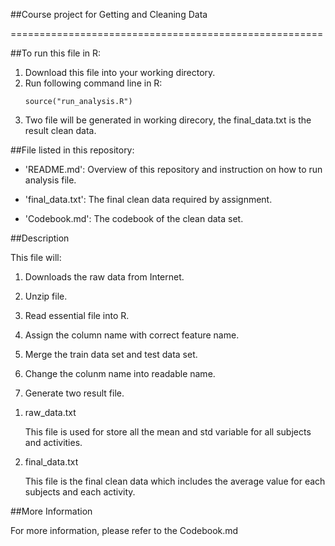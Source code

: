 ##Course project for Getting and Cleaning Data

======================================================

##To run this file in R:

1. Download this file into your working directory.
2. Run following command line in R:
    <pre><code>source("run_analysis.R")</code></pre>
3. Two file will be generated in working direcory, the final_data.txt is the result clean data.

##File listed in this repository:

- 'README.md': Overview of this repository and instruction on how to run analysis file.

- 'final_data.txt': The final clean data required by assignment.

- 'Codebook.md': The codebook of the clean data set.

##Description

This file will:

1) Downloads the raw data from Internet.

2) Unzip file.

3) Read essential file into R.

4) Assign the column name with correct feature name.

5) Merge the train data set and test data set.

6) Change the colunm name into readable name.

7) Generate two result file.

1. raw_data.txt

    This file is used for store all the mean and std variable for all subjects and activities.

2. final_data.txt

    This file is the final clean data which includes the average value for each subjects and each activity.

##More Information

For more information, please refer to the Codebook.md